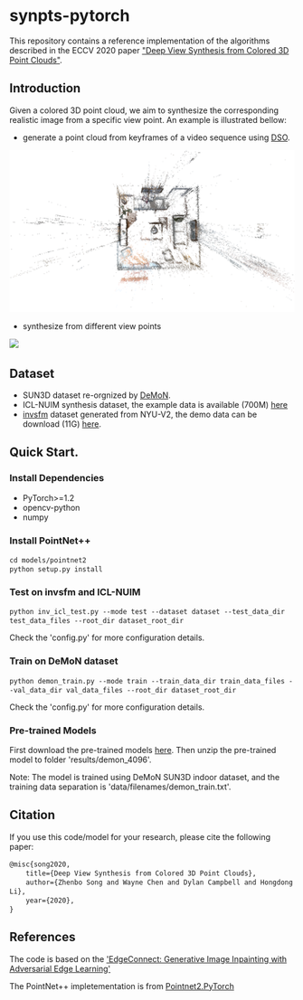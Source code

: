 # synpts-pytorch

This repository contains a reference implementation of the algorithms described in the ECCV 2020 paper ["Deep View Synthesis from Colored 3D Point Clouds"](https://www.ecva.net/papers/eccv_2020/papers_ECCV/papers/123690001.pdf).


## Introduction
Given a colored 3D point cloud, we aim to synthesize the corresponding realistic image from a specific view point.
An example is illustrated bellow:

- generate a point cloud from keyframes of a video sequence using [DSO](https://github.com/JakobEngel/dso).

![](readme_image/scene.png)

- synthesize from different view points
 
![](readme_image/1living_room.gif)


## Dataset
- SUN3D dataset re-orgnized by [DeMoN](https://lmb.informatik.uni-freiburg.de/people/ummenhof/depthmotionnet/).
- ICL-NUIM synthesis dataset, the example data is available (700M) [here](https://drive.google.com/file/d/1sqoSOMFt6MlIJvcEK70b14EO1cQeZ8WG/view?usp=sharing)
- [invsfm](https://github.com/francescopittaluga/invsfm) dataset generated from NYU-V2, the demo data can be download (11G) [here](https://drive.google.com/open?id=1StpUiEauckZcxHZeBzoq6L2K7pcB9v3E).


## Quick Start.

### Install Dependencies
- PyTorch>=1.2
- opencv-python
- numpy

### Install PointNet++
```
cd models/pointnet2
python setup.py install
```

### Test on invsfm and ICL-NUIM
```
python inv_icl_test.py --mode test --dataset dataset --test_data_dir test_data_files --root_dir dataset_root_dir
```
Check the 'config.py' for more configuration details.

### Train on DeMoN dataset
```
python demon_train.py --mode train --train_data_dir train_data_files --val_data_dir val_data_files --root_dir dataset_root_dir
```
Check the 'config.py' for more configuration details.

### Pre-trained Models
First download the pre-trained models [here](https://drive.google.com/file/d/1dyfrUVM6K-ID6m4OMprW5BSSeNVC0mhG/view?usp=sharing). 
Then unzip the pre-trained model to folder 'results/demon_4096'.

Note: The model is trained using DeMoN SUN3D indoor dataset, and the training data separation is 'data/filenames/demon_train.txt'. 

## Citation
If you use this code/model for your research, please cite the following paper:
```
@misc{song2020,
    title={Deep View Synthesis from Colored 3D Point Clouds},
    author={Zhenbo Song and Wayne Chen and Dylan Campbell and Hongdong Li},
    year={2020},
}
```


## References
The code is based on the ['EdgeConnect: Generative Image Inpainting with Adversarial Edge Learning'](https://github.com/knazeri/edge-connect)

The PointNet++ impletementation is from [Pointnet2.PyTorch]((https://github.com/sshaoshuai/Pointnet2.PyTorch))

